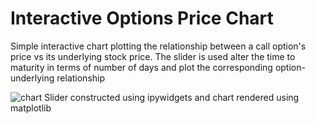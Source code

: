 # Interactive Options Price Chart

Simple interactive chart plotting the relationship between a call option's price vs its underlying stock price. The slider is used alter the time to maturity in terms of number of days and plot the corresponding option-underlying relationship

![chart](https://i.imgur.com/ErmSB49.gif)
Slider constructed using ipywidgets and chart rendered using matplotlib 
